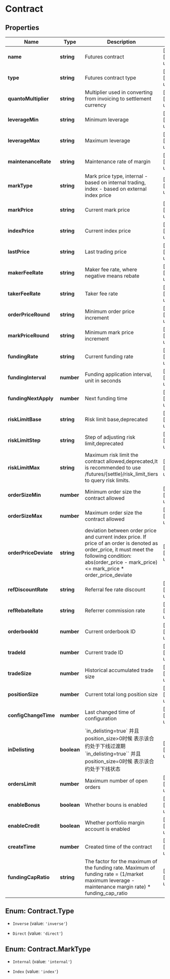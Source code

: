 # Contract

## Properties

Name | Type | Description | Notes
------------ | ------------- | ------------- | -------------
**name** | **string** | Futures contract | [optional] [default to undefined]
**type** | **string** | Futures contract type | [optional] [default to undefined]
**quantoMultiplier** | **string** | Multiplier used in converting from invoicing to settlement currency | [optional] [default to undefined]
**leverageMin** | **string** | Minimum leverage | [optional] [default to undefined]
**leverageMax** | **string** | Maximum leverage | [optional] [default to undefined]
**maintenanceRate** | **string** | Maintenance rate of margin | [optional] [default to undefined]
**markType** | **string** | Mark price type, internal - based on internal trading, index - based on external index price | [optional] [default to undefined]
**markPrice** | **string** | Current mark price | [optional] [default to undefined]
**indexPrice** | **string** | Current index price | [optional] [default to undefined]
**lastPrice** | **string** | Last trading price | [optional] [default to undefined]
**makerFeeRate** | **string** | Maker fee rate, where negative means rebate | [optional] [default to undefined]
**takerFeeRate** | **string** | Taker fee rate | [optional] [default to undefined]
**orderPriceRound** | **string** | Minimum order price increment | [optional] [default to undefined]
**markPriceRound** | **string** | Minimum mark price increment | [optional] [default to undefined]
**fundingRate** | **string** | Current funding rate | [optional] [default to undefined]
**fundingInterval** | **number** | Funding application interval, unit in seconds | [optional] [default to undefined]
**fundingNextApply** | **number** | Next funding time | [optional] [default to undefined]
**riskLimitBase** | **string** | Risk limit base,deprecated | [optional] [default to undefined]
**riskLimitStep** | **string** | Step of adjusting risk limit,deprecated | [optional] [default to undefined]
**riskLimitMax** | **string** | Maximum risk limit the contract allowed,deprecated,It is recommended to use /futures/{settle}/risk_limit_tiers to query risk limits. | [optional] [default to undefined]
**orderSizeMin** | **number** | Minimum order size the contract allowed | [optional] [default to undefined]
**orderSizeMax** | **number** | Maximum order size the contract allowed | [optional] [default to undefined]
**orderPriceDeviate** | **string** | deviation between order price and current index price. If price of an order is denoted as order_price, it must meet the following condition:      abs(order_price - mark_price) &lt;&#x3D; mark_price * order_price_deviate | [optional] [default to undefined]
**refDiscountRate** | **string** | Referral fee rate discount | [optional] [default to undefined]
**refRebateRate** | **string** | Referrer commission rate | [optional] [default to undefined]
**orderbookId** | **number** | Current orderbook ID | [optional] [default to undefined]
**tradeId** | **number** | Current trade ID | [optional] [default to undefined]
**tradeSize** | **number** | Historical accumulated trade size | [optional] [default to undefined]
**positionSize** | **number** | Current total long position size | [optional] [default to undefined]
**configChangeTime** | **number** | Last changed time of configuration | [optional] [default to undefined]
**inDelisting** | **boolean** | &#x60;in_delisting&#x3D;true&#x60; 并且position_size&gt;0时候 表示该合约处于下线过渡期 &#x60;in_delisting&#x3D;true&#x60;&#x60; 并且position_size&#x3D;0时候 表示该合约处于下线状态 | [optional] [default to undefined]
**ordersLimit** | **number** | Maximum number of open orders | [optional] [default to undefined]
**enableBonus** | **boolean** | Whether bouns is enabled | [optional] [default to undefined]
**enableCredit** | **boolean** | Whether portfolio margin account is enabled | [optional] [default to undefined]
**createTime** | **number** | Created time of the contract | [optional] [default to undefined]
**fundingCapRatio** | **string** | The factor for the maximum of the funding rate. Maximum of funding rate &#x3D; (1/market maximum leverage - maintenance margin rate) * funding_cap_ratio | [optional] [default to undefined]

## Enum: Contract.Type

* `Inverse` (value: `'inverse'`)

* `Direct` (value: `'direct'`)


## Enum: Contract.MarkType

* `Internal` (value: `'internal'`)

* `Index` (value: `'index'`)


